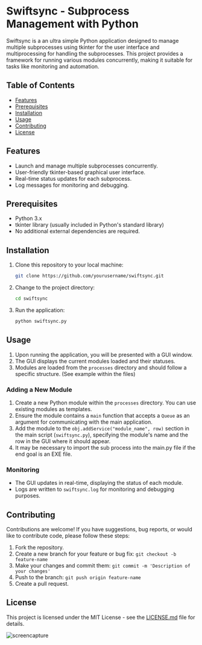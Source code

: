 # Swiftsync - Subprocess Management with Python

Swiftsync is a an ultra simple Python application designed to manage multiple subprocesses using tkinter for the user interface and multiprocessing for handling the subprocesses. This project provides a framework for running various modules concurrently, making it suitable for tasks like monitoring and automation.

## Table of Contents
- [Features](#features)
- [Prerequisites](#prerequisites)
- [Installation](#installation)
- [Usage](#usage)
- [Contributing](#contributing)
- [License](#license)

## Features
- Launch and manage multiple subprocesses concurrently.
- User-friendly tkinter-based graphical user interface.
- Real-time status updates for each subprocess.
- Log messages for monitoring and debugging.

## Prerequisites
- Python 3.x
- tkinter library (usually included in Python's standard library)
- No additional external dependencies are required.

## Installation
1. Clone this repository to your local machine:

    ```bash
    git clone https://github.com/yourusername/swiftsync.git
    ```

2. Change to the project directory:

    ```bash
    cd swiftsync
    ```

3. Run the application:

    ```bash
    python swiftsync.py
    ```

## Usage
1. Upon running the application, you will be presented with a GUI window.
2. The GUI displays the current modules loaded and their statuses.
3. Modules are loaded from the `processes` directory and should follow a specific structure. (See example within the files)

### Adding a New Module
1. Create a new Python module within the `processes` directory. You can use existing modules as templates.
2. Ensure the module contains a `main` function that accepts a `Queue` as an argument for communicating with the main application.
3. Add the module to the `obj.addService("module_name", row)` section in the main script (`swiftsync.py`), specifying the module's name and the row in the GUI where it should appear.
4. It may be necessary to import the sub process into the main.py file if the end goal is an EXE file. 

### Monitoring
- The GUI updates in real-time, displaying the status of each module.
- Logs are written to `swiftsync.log` for monitoring and debugging purposes.

## Contributing
Contributions are welcome! If you have suggestions, bug reports, or would like to contribute code, please follow these steps:
1. Fork the repository.
2. Create a new branch for your feature or bug fix: `git checkout -b feature-name`
3. Make your changes and commit them: `git commit -m 'Description of your changes'`
4. Push to the branch: `git push origin feature-name`
5. Create a pull request.

## License
This project is licensed under the MIT License - see the [LICENSE.md](LICENSE.md) file for details.

![screencapture](https://github.com/KillGorack/Swiftsinc/assets/35109859/45b3768f-e6d0-446d-bc54-99453b705c0f)